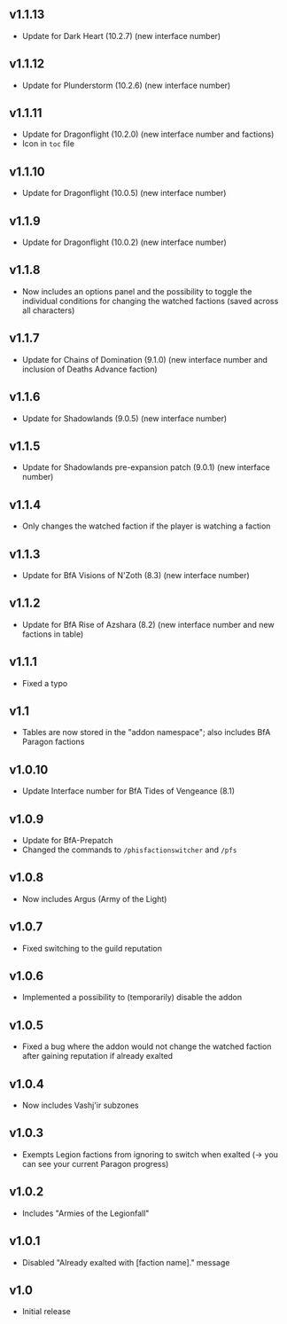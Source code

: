 ## v1.1.13
- Update for Dark Heart (10.2.7) (new interface number)

## v1.1.12
- Update for Plunderstorm (10.2.6) (new interface number)

## v1.1.11
- Update for Dragonflight (10.2.0) (new interface number and factions)
- Icon in `toc` file

## v1.1.10
- Update for Dragonflight (10.0.5) (new interface number)

## v1.1.9
- Update for Dragonflight (10.0.2) (new interface number)

## v1.1.8
- Now includes an options panel and the possibility to toggle the individual conditions for changing the watched factions (saved across all characters)

## v1.1.7
- Update for Chains of Domination (9.1.0) (new interface number and inclusion of Deaths Advance faction)

## v1.1.6
- Update for Shadowlands (9.0.5) (new interface number)

## v1.1.5
- Update for Shadowlands pre-expansion patch (9.0.1) (new interface number)

## v1.1.4
- Only changes the watched faction if the player is watching a faction

## v1.1.3
- Update for BfA Visions of N'Zoth (8.3) (new interface number)

## v1.1.2
- Update for BfA Rise of Azshara (8.2) (new interface number and new factions in table)

## v1.1.1
- Fixed a typo

## v1.1
- Tables are now stored in the "addon namespace"; also includes BfA Paragon factions

## v1.0.10
- Update Interface number for BfA Tides of Vengeance (8.1)

## v1.0.9
- Update for BfA-Prepatch
- Changed the commands to `/phisfactionswitcher` and `/pfs`

## v1.0.8
- Now includes Argus (Army of the Light)

## v1.0.7
- Fixed switching to the guild reputation

## v1.0.6
- Implemented a possibility to (temporarily) disable the addon

## v1.0.5
- Fixed a bug where the addon would not change the watched faction after gaining reputation if already exalted

## v1.0.4
- Now includes Vashj'ir subzones

## v1.0.3
- Exempts Legion factions from ignoring to switch when exalted (-> you can see your current Paragon progress)

## v1.0.2
- Includes "Armies of the Legionfall"

## v1.0.1
- Disabled "Already exalted with [faction name]." message

## v1.0
- Initial release